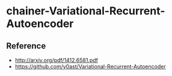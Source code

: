 # chainer-Variational-Recurrent-Autoencoder

## Reference

* http://arxiv.org/pdf/1412.6581.pdf
* https://github.com/y0ast/Variational-Recurrent-Autoencoder
